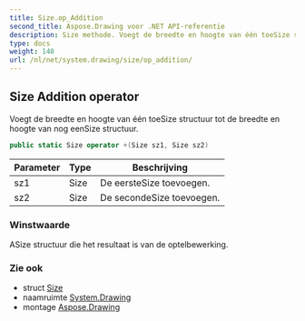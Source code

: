 ```yaml
---
title: Size.op_Addition
second_title: Aspose.Drawing voor .NET API-referentie
description: Size methode. Voegt de breedte en hoogte van één toeSize structuur tot de breedte en hoogte van nog eenSize structuur.
type: docs
weight: 140
url: /nl/net/system.drawing/size/op_addition/
---
```

## Size Addition operator

Voegt de breedte en hoogte van één toeSize structuur tot de breedte en hoogte van nog eenSize structuur.

```csharp
public static Size operator +(Size sz1, Size sz2)
```

| Parameter | Type | Beschrijving |
| --- | --- | --- |
| sz1 | Size | De eersteSize toevoegen. |
| sz2 | Size | De secondeSize toevoegen. |

### Winstwaarde

ASize structuur die het resultaat is van de optelbewerking.

### Zie ook

* struct [Size](../)
* naamruimte [System.Drawing](../../size/)
* montage [Aspose.Drawing](../../../)


